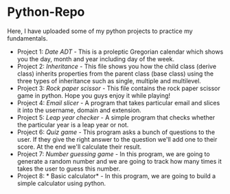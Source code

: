 # Python-Repo
Here, I have uploaded some of my python projects to practice my fundamentals.
- Project 1: *Date ADT* -
  This is a proleptic Gregorian calendar which shows you the day, month and year including day of the week.
- Project 2: *Inheritance* -
  This file shows you how the child class (derive class) inherits properties from the parent class (base class) using the three types of inheritance such as single, multiple and multilevel.
- Project 3: *Rock paper scissor* -
  This file contains the rock paper scissor game in python. Hope you guys enjoy it while playing!
- Project 4: *Email slicer* -
  A program that takes particular email and slices it into the username, domain and extension.
- Project 5: *Leap year checker* -
  A simple program that checks whether the particular year is a leap year or not.
- Project 6: *Quiz game* -
  This program asks a bunch of questions to the user. If they give the right answer to the question we'll add one to their score. At the end we'll calculate their result. 
- Project 7: *Number guessing game* -
  In this program, we are going to generate a random number and we are going to track how many times it takes the user to guess this number.
- Project 8: * Basic calculator* -
  In this program, we are going to build a simple calculator using python.
